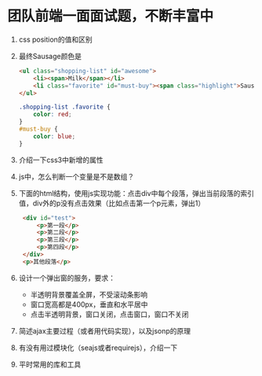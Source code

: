 # 团队前端一面面试题，不断丰富中

1. css position的值和区别
2. 最终Sausage颜色是

    ```html
    <ul class="shopping-list" id="awesome">
        <li><span>Milk</span></li>
        <li class="favorite" id="must-buy"><span class="highlight">Sausage</span></li>
    </ul>
    ```
    
    ```css
    .shopping-list .favorite {
        color: red;
    }
    #must-buy {
        color: blue;
    }
    
    ```
    
3. 介绍一下css3中新增的属性
4. js中，怎么判断一个变量是不是数组？
5. 下面的html结构，使用js实现功能：点击div中每个段落，弹出当前段落的索引值，div外的p没有点击效果（比如点击第一个p元素，弹出1）

   ```html
    <div id="test">
        <p>第一段</p>
        <p>第二段</p>
        <p>第三段</p>
        <p>第四段</p>
    </div>
    <p>其他段落</p>
   ```

6. 设计一个弹出窗的服务，要求：
    - 半透明背景覆盖全屏，不受滚动条影响
    - 窗口宽高都是400px，垂直和水平居中
    - 点击半透明背景，窗口关闭，点击窗口，窗口不关闭
7. 简述ajax主要过程（或者用代码实现），以及jsonp的原理
8. 有没有用过模块化（seajs或者requirejs），介绍一下
9. 平时常用的库和工具
